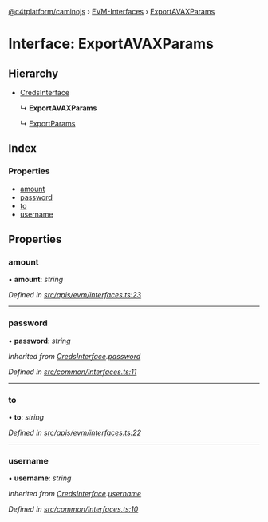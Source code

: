 [@c4tplatform/caminojs](../README.md) › [EVM-Interfaces](../modules/evm_interfaces.md) › [ExportAVAXParams](evm_interfaces.exportavaxparams.md)

# Interface: ExportAVAXParams

## Hierarchy

* [CredsInterface](common_interfaces.credsinterface.md)

  ↳ **ExportAVAXParams**

  ↳ [ExportParams](evm_interfaces.exportparams.md)

## Index

### Properties

* [amount](evm_interfaces.exportavaxparams.md#amount)
* [password](evm_interfaces.exportavaxparams.md#password)
* [to](evm_interfaces.exportavaxparams.md#to)
* [username](evm_interfaces.exportavaxparams.md#username)

## Properties

###  amount

• **amount**: *string*

*Defined in [src/apis/evm/interfaces.ts:23](https://github.com/chain4travel/caminojs/blob/8077d740/src/apis/evm/interfaces.ts#L23)*

___

###  password

• **password**: *string*

*Inherited from [CredsInterface](common_interfaces.credsinterface.md).[password](common_interfaces.credsinterface.md#password)*

*Defined in [src/common/interfaces.ts:11](https://github.com/chain4travel/caminojs/blob/8077d740/src/common/interfaces.ts#L11)*

___

###  to

• **to**: *string*

*Defined in [src/apis/evm/interfaces.ts:22](https://github.com/chain4travel/caminojs/blob/8077d740/src/apis/evm/interfaces.ts#L22)*

___

###  username

• **username**: *string*

*Inherited from [CredsInterface](common_interfaces.credsinterface.md).[username](common_interfaces.credsinterface.md#username)*

*Defined in [src/common/interfaces.ts:10](https://github.com/chain4travel/caminojs/blob/8077d740/src/common/interfaces.ts#L10)*
